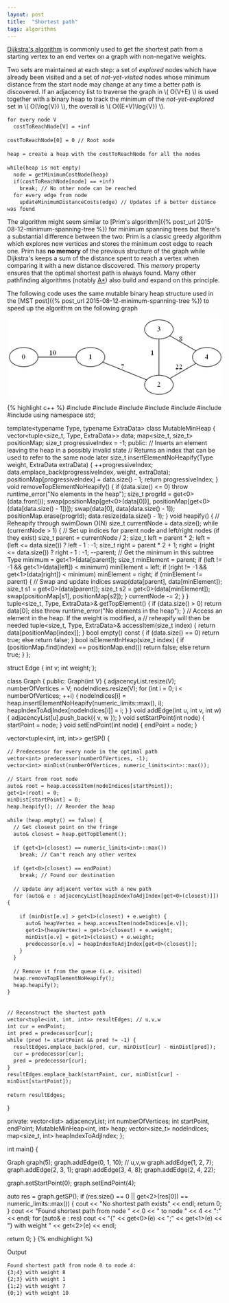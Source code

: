 ```yaml
---
layout: post
title:  "Shortest path"
tags: algorithms
---
```


[Dijkstra's algorithm](https://en.wikipedia.org/wiki/Dijkstra%27s_algorithm) is commonly used to get the shortest path from a starting vertex to an end vertex on a graph with non-negative weights.

Two sets are maintained at each step: a set of *explored* nodes which have already been visited and a set of *not-yet-visited* nodes whose minimum distance from the start node may change at any time a better path is discovered. If an adjacency list to traverse the graph in \\( O(V+E) \\) is used together with a binary heap to track the minimum of the *not-yet-explored* set in \\( O(\log{V}) \\), the overall is \\( O((E+V)\log{V}) \\).

    for every node V
      costToReachNode[V] = +inf

    costToReachNode[0] = 0 // Root node
    
    heap = create a heap with the costToReachNode for all the nodes

    while(heap is not empty)
      node = getMinimumCostNode(heap)
      if(costToReachNode[node] == +inf)
        break; // No other node can be reached
      for every edge from node
        updateMinimumDistanceCosts(edge) // Updates if a better distance was found

The algorithm might seem similar to [Prim's algorithm]({% post_url 2015-08-12-minimum-spanning-tree %}) for minimum spanning trees but there's a substantial difference between the two: Prim is a classic greedy algorithm which explores new vertices and stores the minimum cost edge to reach one. Prim has **no memory** of the previous structure of the graph while Dijkstra's keeps a sum of the distance spent to reach a vertex when comparing it with a new distance discovered. This *memory* property ensures that the optimal shortest path is always found. Many other pathfinding algorithms (notably [A\*](https://en.wikipedia.org/wiki/A*_search_algorithm)) also build and expand on this principle.

The following code uses the same mutable binary heap structure used in the [MST post]({% post_url 2015-08-12-minimum-spanning-tree %}) to speed up the algorithm on the following graph

![image](/images/posts/shortestpath1.png)

{% highlight c++ %}
#include <iostream>
#include <tuple>
#include <algorithm>
#include <list>
#include <map>
#include <vector>
#include <limits>
using namespace std;

template<typename Type, typename ExtraData>
class MutableMinHeap {
  vector<tuple<size_t, Type, ExtraData>> data;
  map<size_t, size_t> positionMap;
  size_t progressiveIndex = -1;
public:
  // Inserts an element leaving the heap in a possibly invalid state
  // Returns an index that can be used to refer to the same node later
  size_t insertElementNoHeapify(Type weight, ExtraData extraData) {
    ++progressiveIndex;
    data.emplace_back(progressiveIndex, weight, extraData);
    positionMap[progressiveIndex] = data.size() - 1;
    return progressiveIndex;
  }
  void removeTopElementNoHeapify() {
    if (data.size() <= 0)
      throw runtime_error("No elements in the heap");
    size_t progrId = get<0>(data.front());
    swap(positionMap[get<0>(data[0])], positionMap[get<0>(data[data.size() - 1])]);
    swap(data[0], data[data.size() - 1]);
    positionMap.erase(progrId);
    data.resize(data.size() - 1);
  }
  void heapify() { // Reheapify through swimDown O(N)
    size_t currentNode = data.size();
    while (currentNode > 1) {
      // Set up indices for parent node and left/right nodes (if they exist)
      size_t parent = currentNode / 2;
      size_t left = parent * 2;
      left = (left <= data.size()) ? left - 1 : -1;
      size_t right = parent * 2 + 1;
      right = (right <= data.size()) ? right - 1 : -1;
      --parent;
      // Get the minimum in this subtree
      Type minimum = get<1>(data[parent]);
      size_t minElement = parent;
      if (left != -1 && get<1>(data[left]) < minimum)
        minElement = left;
      if (right != -1 && get<1>(data[right]) < minimum)
        minElement = right;
      if (minElement != parent) { // Swap and update indices
        swap(data[parent], data[minElement]);
        size_t s1 = get<0>(data[parent]);
        size_t s2 = get<0>(data[minElement]);
        swap(positionMap[s1], positionMap[s2]);
      }
      currentNode -= 2;
    }
  }
  tuple<size_t, Type, ExtraData>& getTopElement() {
    if (data.size() > 0)
      return data[0];
    else
      throw runtime_error("No elements in the heap");
  }
  // Access an element in the heap. If the weight is modified, a
  // reheapify will then be needed
  tuple<size_t, Type, ExtraData>& accessItem(size_t index) {
    return data[positionMap[index]];
  }
  bool empty() const {
    if (data.size() == 0)
      return true;
    else
      return false;
  }
  bool isElementInHeap(size_t index) {
    if (positionMap.find(index) == positionMap.end())
      return false;
    else
      return true;
  }
};

struct Edge {
  int v;
  int weight;
};

class Graph {
public:
  Graph(int V) {
    adjacencyList.resize(V);
    numberOfVertices = V;
    nodeIndices.resize(V);
    for (int i = 0; i < numberOfVertices; ++i) {
      nodeIndices[i] = heap.insertElementNoHeapify(numeric_limits<int>::max(), i);
      heapIndexToAdjIndex[nodeIndices[i]] = i;
    }
  }
  void addEdge(int u, int v, int w) {
    adjacencyList[u].push_back({ v, w });
  }
  void setStartPoint(int node) {
    startPoint = node;
  }
  void setEndPoint(int node) {
    endPoint = node;
  }

  vector<tuple<int, int, int>> getSP() {

    // Predecessor for every node in the optimal path
    vector<int> predecessor(numberOfVertices, -1);
    vector<int> minDist(numberOfVertices, numeric_limits<int>::max());

    // Start from root node
    auto& root = heap.accessItem(nodeIndices[startPoint]);
    get<1>(root) = 0;
    minDist[startPoint] = 0;
    heap.heapify(); // Reorder the heap

    while (heap.empty() == false) {
      // Get closest point on the fringe
      auto& closest = heap.getTopElement();

      if (get<1>(closest) == numeric_limits<int>::max())
        break; // Can't reach any other vertex

      if (get<0>(closest) == endPoint)
        break; // Found our destination

      // Update any adjacent vertex with a new path
      for (auto& e : adjacencyList[heapIndexToAdjIndex[get<0>(closest)]]) {

        if (minDist[e.v] > get<1>(closest) + e.weight) {
          auto& heapVertex = heap.accessItem(nodeIndices[e.v]);
          get<1>(heapVertex) = get<1>(closest) + e.weight;
          minDist[e.v] = get<1>(closest) + e.weight;
          predecessor[e.v] = heapIndexToAdjIndex[get<0>(closest)];
        }
      }

      // Remove it from the queue (i.e. visited)
      heap.removeTopElementNoHeapify();
      heap.heapify();
    }


    // Reconstruct the shortest path
    vector<tuple<int, int, int>> resultEdges; // u,v,w
    int cur = endPoint;
    int pred = predecessor[cur];
    while (pred != startPoint && pred != -1) {
      resultEdges.emplace_back(pred, cur, minDist[cur] - minDist[pred]);
      cur = predecessor[cur];
      pred = predecessor[cur];
    }
    resultEdges.emplace_back(startPoint, cur, minDist[cur] - minDist[startPoint]);

    return resultEdges;
  }


private:
  vector<list<Edge>> adjacencyList;
  int numberOfVertices;
  int startPoint, endPoint;
  MutableMinHeap<int, int> heap;
  vector<size_t> nodeIndices;
  map<size_t, int> heapIndexToAdjIndex;
};

int main() {

  Graph graph(5);
  graph.addEdge(0, 1, 10); // u,v,w
  graph.addEdge(1, 2, 7);
  graph.addEdge(2, 3, 1);
  graph.addEdge(3, 4, 8);
  graph.addEdge(2, 4, 22);

  graph.setStartPoint(0);
  graph.setEndPoint(4);

  auto res = graph.getSP();
  if (res.size() == 0 || get<2>(res[0]) == numeric_limits<int>::max()) {
    cout << "No shortest path exists" << endl;
    return 0;
  }
  cout << "Found shortest path from node " << 0 << " to node " << 4 << ":" << endl;
  for (auto& e : res)
    cout << "{" << get<0>(e) << ";" << get<1>(e) << "} with weight "
    << get<2>(e) << endl;

  return 0;
}
{% endhighlight %}

Output

    Found shortest path from node 0 to node 4:
    {3;4} with weight 8
    {2;3} with weight 1
    {1;2} with weight 7
    {0;1} with weight 10